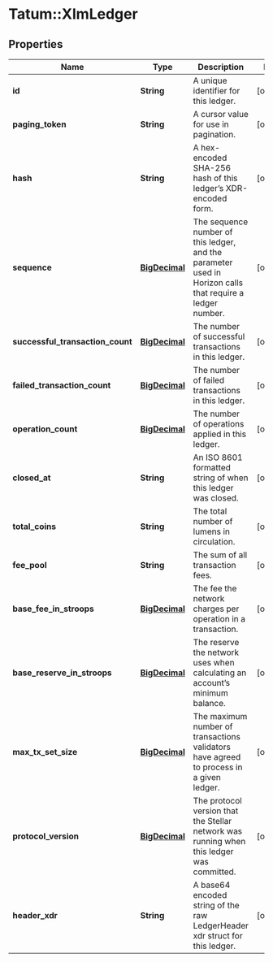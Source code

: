 # Tatum::XlmLedger

## Properties
Name | Type | Description | Notes
------------ | ------------- | ------------- | -------------
**id** | **String** | A unique identifier for this ledger. | [optional] 
**paging_token** | **String** | A cursor value for use in pagination. | [optional] 
**hash** | **String** | A hex-encoded SHA-256 hash of this ledger’s XDR-encoded form. | [optional] 
**sequence** | [**BigDecimal**](BigDecimal.md) | The sequence number of this ledger, and the parameter used in Horizon calls that require a ledger number. | [optional] 
**successful_transaction_count** | [**BigDecimal**](BigDecimal.md) | The number of successful transactions in this ledger. | [optional] 
**failed_transaction_count** | [**BigDecimal**](BigDecimal.md) | The number of failed transactions in this ledger. | [optional] 
**operation_count** | [**BigDecimal**](BigDecimal.md) | The number of operations applied in this ledger. | [optional] 
**closed_at** | **String** | An ISO 8601 formatted string of when this ledger was closed. | [optional] 
**total_coins** | **String** | The total number of lumens in circulation. | [optional] 
**fee_pool** | **String** | The sum of all transaction fees. | [optional] 
**base_fee_in_stroops** | [**BigDecimal**](BigDecimal.md) | The fee the network charges per operation in a transaction. | [optional] 
**base_reserve_in_stroops** | [**BigDecimal**](BigDecimal.md) | The reserve the network uses when calculating an account’s minimum balance. | [optional] 
**max_tx_set_size** | [**BigDecimal**](BigDecimal.md) | The maximum number of transactions validators have agreed to process in a given ledger. | [optional] 
**protocol_version** | [**BigDecimal**](BigDecimal.md) | The protocol version that the Stellar network was running when this ledger was committed. | [optional] 
**header_xdr** | **String** | A base64 encoded string of the raw LedgerHeader xdr struct for this ledger. | [optional] 

